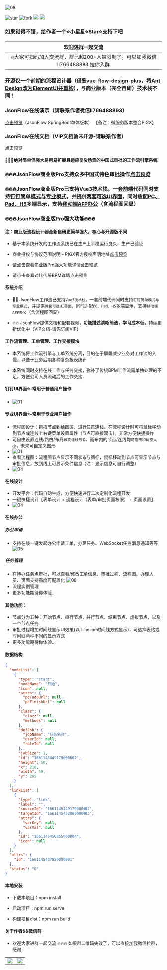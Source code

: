 ![08](public/favicon.ico)

[![star](https://gitee.com/jackrolling/json-flow-ui/badge/star.svg?theme=dark)](https://gitee.com/jackrolling/json-flow-ui/stargazers) [![fork](https://gitee.com/jackrolling/json-flow-ui/badge/fork.svg?theme=dark)](https://gitee.com/jackrolling/json-flow-ui/members) <img src="https://img.shields.io/badge/release-v1.0.0-brightgreen.svg"> <img src="https://shields.io/badge/license-APACHE2.0-blue">

### 如果觉得不错，给作者一个⭐️小星星⭐️Star⭐️支持下️吧

|                     欢迎进群一起交流                      |
|:-------------------------------------------------:|
| 🔥大家可扫码加入交流群，群已超200+人被限制了。可以加我微信 ll766488893 拉你入群 |

### 开源仅一个前期的流程设计器（[借鉴vue-flow-design-plus，将Ant Design改为ElementUI并重构](https://gitee.com/zhangyeping/vue-flow-design-plus)），与商业版本（完全自研）技术栈不同！

### JsonFlow在线演示（请联系作者微信ll766488893）
[点击预览](http://47.109.57.40/)（JsonFlow SpringBoot单体版本） 【备注：微服务版本整合PIGX】

### JsonFlow在线文档（VIP文档暂未开源-请联系作者）
[点击预览](http://1.15.77.119:9000/)


#### 🎉🎉🎉绝对简单但强大易用易扩展且适应复杂场景的中国式审批的工作流引擎系统

### 🔥🔥🔥JsonFlow商业版Pro支持众多中国式特色审批操作[点击预览](http://1.15.77.119:9000/home/function/)
### 🔥🔥🔥JsonFlow商业版Pro已支持Vue3技术栈，一套前端代码同时支持[钉钉简单模式与专业模式]()，并提供[两套可选UI界面]()，同时适配[PC、Pad、H5]()多端显示，支持[移动端APP办公]()（含流程图回显）

### 🔥🔥🔥JsonFlow商业版Pro强大功能🔥🔥🔥
#### 注：商业版流程设计器全新自研更简单强大，核心与开源版不同

- 基于本系统开发的工作流系统已在生产上平稳运行良久，生产已验证

- 商业授权与协议范围说明 - PIGX官方授权声明地址[点击预览](https://pig4cloud.com/data/doc/info/auth-intro.html)
- 请点击查看商业版Pro强大功能详情[点击预览](http://1.15.77.119:9000/home/function/)
- 请点击查看对比传统BPM详情[点击预览](http://1.15.77.119:9000/home/compare/)

#### 系统介绍

- 🎉🎉 JsonFlow工作流已支持`Vue3技术栈`，一套前端代码同时支持`钉钉简单模式与专业模式`，并提供`两套可选UI界面`，同时适配`PC、Pad、H5`多端显示，支持`移动端APP办公`（含流程图回显）

- 🔥🔥 JsonFlow提供文档和配套视频，**功能描述清晰简洁，学习成本低**，持续更新优化中（VIP文档-请先订阅VIP）
#### 工作流管理、工单管理、工作交接模块

- 本系统将工作流引擎与工单系统分离，目的在于解耦减少业务对工作流的入侵，以便于业务后期各种复杂报表统计

- 本系统同时支持在线工作与任务交接，弥补了传统BPM工作流需单独处理的不足，方便公司人员流动后的工作交接

#### 钉钉UI界面⭐️-常用于普通用户操作
- ![01](public/usages/img_1.png)

#### 专业UI界面⭐-常用于专业用户操作️
- 流程图设计：拖拽节点到绘图区，进行任意连线。在流程设计时可将鼠标移动到节点或连线上右键菜单设置属性（节点可直接双击），非常方便快捷操作
- 可自由设置连线/路由/布局`改变连线形式`、画布内的节点/连线均`可拖拽和调整大小`，未来可自定义图形
- ![01](public/usages/img.png)
- 查看流程图：流程图节点显示不同状态与图标，鼠标移动到节点可显示节点与审批信息，放到线上可显示条件信息（注：显示信息可自行调整）
- ![04](public/usages/04.png)

#### 在线设计
- 开发平台：代码自动生成，方便快速进行二次定制化流程开发
- 一键快捷设计【表单设计 + 流程设计（表单/审批页面权限） + 页面设置】
- ![04](public/flow/img_1.png)

#### 在线办公
##### 办公申请
- 支持在线一键发起办公申请工单，办理任务、WebSocket任务消息通知等等
  ![05](public/usages/05.png)
##### 任务管理
- 在待办任务点审批，可以查看/修改工单信息、审批过程、流程图。办理人员、页面支持高度可配置化
  ![08](public/flow/08.png)
- 流程实例管理
- 更多功能期待你体验...

#### 其他功能：
- 节点分为五种：开始节点、串行节点、并行节点、结束节点、虚拟节点，以及一个节点任务
- 审批过程增加时间线显示UI效果(以Timeline时间线方式显示)，可选择表格或时间线两种不同的显示方式
- 更多功能期待你体验...

#### 数据结构
```json
{
  "nodeList": [
    {
      "type": "start",
      "nodeName": "开始",
      "icon": null,
      "attrs": {
        "pcTodoUrl": null,
        "pcFinishUrl": null
      },
      "clazz": {
        "clazz": null,
        "methods": null
      },
      "defJob": {
        "jobName": "任务名称",
        "userId": null,
        "roleId": null
      },
      "jobSize": 1,
      "id": "1661145449179000002",
      "height": 50,
      "x": 210,
      "width": 50,
      "y": 205
    }
  ],
  "linkList": [
    {
      "type": "link",
      "label": "",
      "sourceId": "1661145449179000002",
      "targetId": "1661145452800000003",
      "attrs": {
        "varKey": null,
        "varVal": null
      },
      "id": "1661145456855000004",
      "icon": null
    }
  ],
  "attrs": {
    "id": "1661145437059000001"
  },
  "status": "0"
}
```

#### 本地安装

* 下载本项目：npm install

* 启动项目：npm run serve

* 构建项目dist：npm run build

#### 关于作者&&微信群
- 欢迎大家进群一起交流 🔥🔥🔥 如果群二维码失效了，可以直接加我微信拉群，感谢

<table>
  <tr>
    <td><img src="public/about/me.png"></td>
    <td><img src="public/about/group.png"></td>
  </tr>
</table>
